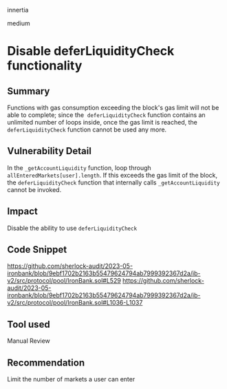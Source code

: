 innertia

medium

# Disable deferLiquidityCheck functionality

## Summary
Functions with gas consumption exceeding the block's gas limit will not be able to complete; since the  `deferLiquidityCheck` function contains an unlimited number of loops inside, once the gas limit is reached, the `deferLiquidityCheck` function cannot be used any more.
## Vulnerability Detail
In the `_getAccountLiquidity` function, loop through `allEnteredMarkets[user].length`. If this exceeds the gas limit of the block, the `deferLiquidityCheck` function that internally calls `_getAccountLiquidity` cannot be invoked.
## Impact
Disable the ability to use `deferLiquidityCheck`
## Code Snippet
https://github.com/sherlock-audit/2023-05-ironbank/blob/9ebf1702b2163b55479624794ab7999392367d2a/ib-v2/src/protocol/pool/IronBank.sol#L529
https://github.com/sherlock-audit/2023-05-ironbank/blob/9ebf1702b2163b55479624794ab7999392367d2a/ib-v2/src/protocol/pool/IronBank.sol#L1036-L1037
## Tool used

Manual Review

## Recommendation
Limit the number of markets a user can enter
